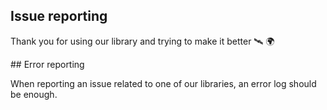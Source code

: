 ## Issue reporting

Thank you for using our library and trying to make it better 🛰️ 🌍

## Error reporting

When reporting an issue related to one of our libraries, an error log should be enough.
